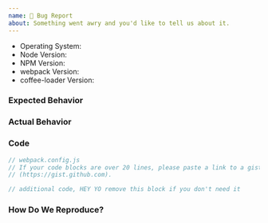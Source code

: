 ```yaml
---
name: 🐛 Bug Report
about: Something went awry and you'd like to tell us about it.
---
```


<!--
  Issues are so 🔥

  If you remove or skip this template, you'll make the 🐼 sad and the mighty god
  of Github will appear and pile-drive the close button from a great height
  while making animal noises.

  👉🏽 Need support, advice, or help? Don't open an issue!
  Head to StackOverflow or https://gitter.im/webpack/webpack.
-->

- Operating System:
- Node Version:
- NPM Version:
- webpack Version:
- coffee-loader Version:

### Expected Behavior

<!-- Remove this section if not reporting a bug or modification request. -->

### Actual Behavior

<!-- Remove this section if not reporting a bug or modification request. -->

### Code

```js
// webpack.config.js
// If your code blocks are over 20 lines, please paste a link to a gist
// (https://gist.github.com).
```

```js
// additional code, HEY YO remove this block if you don't need it
```

### How Do We Reproduce?

<!--
  Remove this section if not reporting a bug.

  If your webpack config is over 50 lines long, please provide a URL to a repo
  for your beefy 🍖 app that we can use to reproduce.
-->
